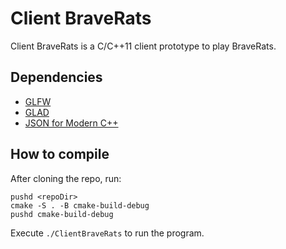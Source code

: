 # Client BraveRats
Client BraveRats is a C/C++11 client prototype to play BraveRats.

## Dependencies
- [GLFW][1]
- [GLAD][2]
- [JSON for Modern C++][3]

[1]: https://github.com/glfw/glfw
[2]: https://github.com/Dav1dde/glad
[3]: https://github.com/nlohmann/json

## How to compile
After cloning the repo, run:
```shell
pushd <repoDir>
cmake -S . -B cmake-build-debug
pushd cmake-build-debug
```
Execute `./ClientBraveRats` to run the program.
